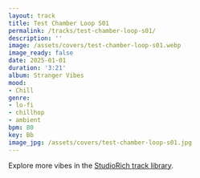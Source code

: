 ```yaml
---
layout: track
title: Test Chamber Loop S01
permalink: /tracks/test-chamber-loop-s01/
description: ''
image: /assets/covers/test-chamber-loop-s01.webp
image_ready: false
date: 2025-01-01
duration: '3:21'
album: Stranger Vibes
mood:
- Chill
genre:
- lo-fi
- chillhop
- ambient
bpm: 80
key: Bb
image_jpg: /assets/covers/test-chamber-loop-s01.jpg
---
```


Explore more vibes in the [StudioRich track library](/tracks/).
